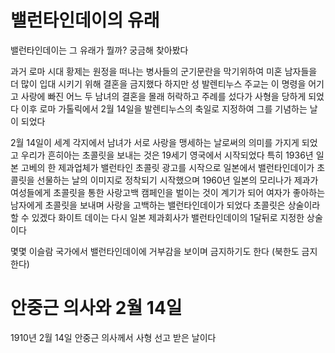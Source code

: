 # 밸런타인데이의 유래

밸런타인데이는 그 유래가 뭘까? 궁금해 찾아봤다



과거 로마 시대 황제는 원정을 떠나는 병사들의 군기문란을 막기위하여 미혼 남자들을 더 많이 입대 시키기 위해 결혼을 금지했다
하지만 성 발렌티누스 주교는 이 명령을 어기고 사랑에 빠진 어느 두 남녀의 결혼을 몰래 허락하고 주례를 섰다가 사형을 당하게 되었다
이후 로마 가톨릭에서 2월 14일을 발렌티누스의 축일로 지정하여 그를 기념하는 날이 되었다

2월 14일이 세계 각지에서 남녀가 서로 사랑을 맹세하는 날로써의 의미를 가지게 되었고 우리가 흔히아는 초콜릿을 보내는 것은 19세기 영국에서 시작되었다
특히 1936년 일본 고베의 한 제과업체가 밸런타인 초콜릿 광고를 시작으로 일본에서 밸런타인데이가 초콜릿을 선물하는 날의 이미지로 정착되기 시작했으며 1960년 일본의 모리나가 제과가 여성들에게 초콜릿을 통한 사랑고백 캠페인을 벌이는 것이 계기가 되어 여자가 좋아하는 남자에게 초콜릿을 보내며 사랑을 고백하는 밸런타인데이가 되었다 초콜릿은 상술이라 할 수 있겠다
화이트 데이는 다시 일본 제과회사가 밸런타인데이의 1달뒤로 지정한 상술이다

몇몇 이슬람 국가에서 밸런타인데이에 거부감을 보이며 금지하기도 한다
(북한도 금지한다)



# 안중근 의사와 2월 14일

1910년 2월 14일 안중근 의사께서 사형 선고 받은 날이다